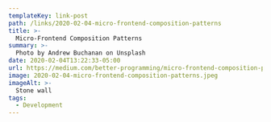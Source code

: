 ```yaml
---
templateKey: link-post
path: /links/2020-02-04-micro-frontend-composition-patterns
title: >-
  Micro-Frontend Composition Patterns
summary: >-
  Photo by Andrew Buchanan on Unsplash
date: 2020-02-04T13:22:33-05:00
url: https://medium.com/better-programming/micro-frontend-composition-patterns-9b789c0dad81
image: 2020-02-04-micro-frontend-composition-patterns.jpeg
imageAlt: >-
  Stone wall
tags:
  - Development
---
```

